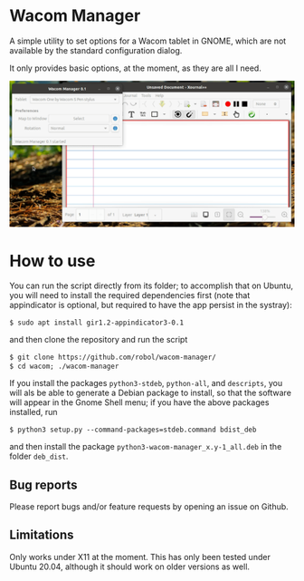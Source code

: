 # Wacom Manager

A simple utility to set options for a Wacom tablet in GNOME,
which are not available by the standard configuration dialog.

It only provides basic options, at the moment, as they are all I need.

![](https://raw.githubusercontent.com/robol/wacom-manager/master/documentation/demo-wacom-manager.gif)

# How to use

You can run the script directly from its folder; to accomplish that
on Ubuntu, you will need to install the required dependencies first
(note that appindicator is optional, but required to have the app
persist in the systray):
```
$ sudo apt install gir1.2-appindicator3-0.1
```
and then clone the repository and run the script
```
$ git clone https://github.com/robol/wacom-manager/
$ cd wacom; ./wacom-manager
```

If you install the packages ```python3-stdeb```, 
```python-all```, and ```descripts```, you will als be able to generate 
a Debian package to install, so that the software will appear in the Gnome Shell menu; if you have the above packages installed, run
```
$ python3 setup.py --command-packages=stdeb.command bdist_deb
```
and then install the package ```python3-wacom-manager_x.y-1_all.deb```
in the folder ```deb_dist```.

## Bug reports

Please report bugs and/or feature requests by opening an issue on Github.

## Limitations

Only works under X11 at the moment. This has only been tested under Ubuntu 20.04, although it should work on older versions as well.

